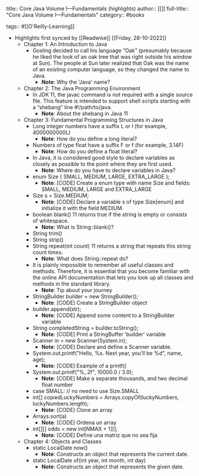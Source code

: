 title:: Core Java Volume I—Fundamentals (highlights)
author:: [[]]
full-title:: "Core Java Volume I—Fundamentals"
category:: #books

tags:: #[[O'Reilly-Learning]]

- Highlights first synced by [[Readwise]] [[Friday, 28-10-2022]]
	- Chapter 1: An Introduction to Java
		- Gosling decided to call his language “Oak” (presumably because he liked the look of an oak tree that was right outside his window at Sun). The people at Sun later realized that Oak was the name of an existing computer language, so they changed the name to Java.
			- **Note**: Why the 'Java' name?
	- Chapter 2: The Java Programming Environment
		- In JDK 11, the javac command is not required with a single source file. This feature is intended to support shell scripts starting with a “shebang” line #!/path/to/java.
			- **Note**: About the shebang in Java 11
	- Chapter 3: Fundamental Programming Structures in Java
		- Long integer numbers have a suffix L or l (for example, 4000000000L)
			- **Note**: How do you define a long literal?
		- Numbers of type float have a suffix F or f (for example, 3.14F)
			- **Note**: How do you define a float literal?
		- In Java, it is considered good style to declare variables as closely as possible to the point where they are first used.
			- **Note**: Where do you have to declare variables in Java?
		- enum Size { SMALL, MEDIUM, LARGE, EXTRA_LARGE };
			- **Note**: [CODE]
			  Create a enum type with name Size and fields: SMALL, MEDIUM, LARGE and EXTRA_LARGE
		- Size s = Size.MEDIUM;
			- **Note**: [CODE]
			  Declare a variable s of type Size[enum] and initialize it with the field MEDIUM.
		- boolean blank() 11
		  returns true if the string is empty or consists of whitespace.
			- **Note**: What is String::blank()?
		- String trim()
		- String strip()
		- String repeat(int count) 11
		  returns a string that repeats this string count times.
			- **Note**: What does String::repeat do?
		- It is plainly impossible to remember all useful classes and methods. Therefore, it is essential that you become familiar with the online API documentation that lets you look up all classes and methods in the standard library.
			- **Note**: Tip about your journey
		- StringBuilder builder = new StringBuilder();
			- **Note**: [CODE]
			  Create a StringBuilder object
		- builder.append(str);
			- **Note**: [CODE]
			  Append some content to a StringBuilder variable
		- String completedString = builder.toString();
			- **Note**: [CODE]
			  Print a StringBuffer 'builder' variable
		- Scanner in = new Scanner(System.in);
			- **Note**: [CODE]
			  Declare and define a Scanner variable.
		- System.out.printf("Hello, %s. Next year, you'll be %d", name, age);
			- **Note**: [CODE]
			  Example of a printf()
		- System.out.printf("%,.2f", 10000.0 / 3.0);
			- **Note**: [CODE] Make a separate thousands, and two decimal float number
		- case SMALL: // no need to use Size.SMALL
		- int[] copiedLuckyNumbers = Arrays.copyOf(luckyNumbers, luckyNumbers.length);
			- **Note**: [CODE] Clone an array
		- Arrays.sort(a)
			- **Note**: [CODE] Ordena un array
		- int[][] odds = new int[NMAX + 1][];
			- **Note**: [CODE] Define una matriz que no sea fija
	- Chapter 4: Objects and Classes
		- static LocalDate now()
			- **Note**: Constructs an object that represents the current date.
		- static LocalDate of(int year, int month, int day)
			- **Note**: Constructs an object that represents the given date.